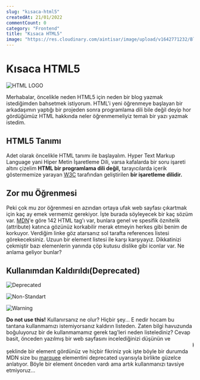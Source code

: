 ```yaml
---
slug: "kısaca-html5"
createdAt: 21/01/2022
commentCount: 0
category: "Frontend"
title: "Kısaca HTML5"
image: "https://res.cloudinary.com/aintisar/image/upload/v1642771232/Blog/html5_ollbmv.png"
---
```


# Kısaca HTML5

![HTML LOGO](https://res.cloudinary.com/aintisar/image/upload/v1642771232/Blog/html5_ollbmv.png)

Merhabalar, öncelikle neden HTML5 için neden bir blog yazmak istediğimden bahsetmek istiyorum. HTML'i yeni öğrenmeye başlayan bir arkadaşımın yaptığı bir projeden sonra programlama dili bile değil deyip hor gördüğümüz HTML hakkında neler öğrenmemeliyiz temalı bir yazı yazmak istedim.

## HTML5 Tanımı

Adet olarak öncelikle HTML tanımı ile başlayalım. Hyper Text Markup Language yani Hiper Metin İşaretleme Dili, varsa kafalarda bir soru işareti altını çizelim **HTML bir programlama dili değil,** tarayıcılarda içerik göstermemize yarayan [W3C](https://www.w3.org/) tarafından geliştirilen **bir işaretleme dilidir.** 

## Zor mu Öğrenmesi

Peki çok mu zor öğrenmesi en azından ortaya ufak web sayfası çıkartmak için kaç ay emek vermemiz gerekiyor. İşte burada söyleyecek bir kaç sözüm var. [MDN](https://developer.mozilla.org/en-US/docs/Web/HTML)'e göre 142 HTML tag'ı var, bunlara genel ve spesifik öznitelik (attribute) katınca gözünüz korkabilir merak etmeyin herkes gibi benim de korkuyor. Verdiğim linke göz atarsanız sol tarafta references listesi görekeceksiniz. Uzuun bir element listesi ile karşı karşıyayız. Dikkatinizi çekmiştir bazı elemenlerin yanında çöp kutusu dislike gibi iconlar var. Ne anlama geliyor bunlar?


## Kullanımdan Kaldırıldı(Deprecated)

![Deprecated](https://i.imgur.com/lhdQW4i.jpg)

![Non-Standart](https://i.imgur.com/hCfSsyA.jpg)

![Warning](https://i.imgur.com/e5m65oY.jpg)

**Do not use this!** Kullanırsanız ne olur? Hiçbir şey... E nedir hocam bu tantana kullanmamızı istemiyorsanız kaldırın listeden. Zaten bilgi havuzunda boğuluyoruz bir de kullanmamamız gerek tag'leri neden listelediniz?
Cevap basit, önceden yazılmış bir web sayfasını incelediğinizi düşünün ve <marquee>Kayan yazı</marquee> şeklinde bir element gördünüz ve hiçbir fikriniz yok işte böyle bir durumda MDN size bu [marquee](https://developer.mozilla.org/en-US/docs/Web/HTML/Element/marquee) elementini deprecated uyarısıyla birlikte güzelce anlatıyor. Böyle bir element önceden vardı ama artık kullanmanızı tavsiye etmiyoruz...